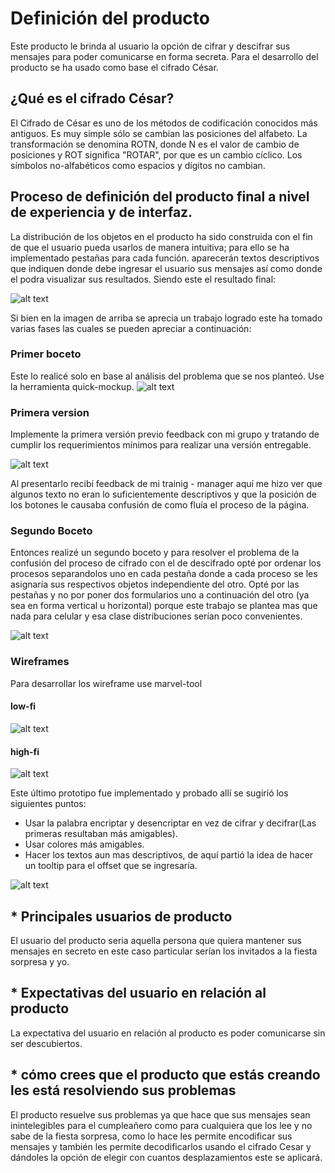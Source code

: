 ﻿# Definici&oacute;n del producto
Este producto le brinda al usuario la opci&oacute;n de cifrar y descifrar sus mensajes para
poder comunicarse en forma secreta. Para el desarrollo del producto se ha usado como base el cifrado C&eacute;sar.

## ¿Qu&eacute; es el cifrado C&eacute;sar?
El Cifrado de C&eacute;sar es uno de los m&eacute;todos de codificaci&oacute;n conocidos m&aacute;s antiguos. Es muy simple s&oacute;lo se cambian las posiciones del alfabeto. La transformaci&oacute;n se denomina ROTN, donde N es el valor de cambio de posiciones y ROT significa "ROTAR", por que es un cambio c&iacute;clico. Los s&iacute;mbolos no-alfab&eacute;ticos como espacios y d&iacute;gitos no cambian.

## Proceso de definici&oacute;n del producto final a nivel de experiencia y de interfaz.

La distribuci&oacute;n de los objetos en el producto ha sido construida con el fin de que el usuario pueda usarlos de 
manera intuitiva; para ello se ha implementado pestañas para cada funci&oacute;n. aparecer&aacute;n textos descriptivos que indiquen donde debe ingresar 
el usuario sus mensajes as&iacute; como donde el podra visualizar sus resultados. Siendo este el resultado final:

![alt text](images/wireframe_high_fi_2.PNG)

Si bien en la imagen de arriba se aprecia un trabajo logrado este ha tomado varias fases las cuales se pueden apreciar a continuaci&oacute;n:

### Primer boceto
Este lo realic&eacute; solo en base al an&aacute;lisis del problema que se nos plante&oacute;. Use la herramienta quick-mockup.
![alt text](images/boceto.png)

### Primera version
Implemente la primera versi&oacute;n previo feedback con mi grupo y tratando de cumplir los requerimientos mínimos para realizar una versi&oacute;n entregable.

![alt text](images/interfaz1.PNG)

Al presentarlo recib&iacute; feedback de mi trainig - manager aqu&iacute; me hizo ver que algunos texto no eran lo suficientemente descriptivos y que la posici&oacute;n de los botones le causaba confusi&oacute;n de como flu&iacute;a el proceso de la p&aacute;gina.

### Segundo Boceto
Entonces realiz&eacute; un segundo boceto y para resolver el problema de la confusi&oacute;n del proceso de cifrado con el de descifrado opt&eacute; por ordenar los procesos separandolos uno en cada pesta&ntilde;a donde a cada proceso se les asignar&iacute;a sus respectivos objetos independiente del otro. Opt&eacute; por las pestañas y no por poner dos formularios uno a continuaci&oacute;n del otro (ya sea en forma vertical u horizontal) porque este trabajo se plantea mas que nada para celular y esa clase distribuciones ser&iacute;an poco convenientes.

![alt text](images/boceto2.PNG)

### Wireframes
Para desarrollar los wireframe use marvel-tool

#### low-fi
![alt text](images/wireframe_low_fi.PNG)

#### high-fi
![alt text](images/wireframe_high_fi.PNG)

Este &uacute;ltimo prototipo fue implementado y probado all&iacute; se sugiri&oacute; los siguientes puntos:

- Usar la palabra encriptar y desencriptar en vez de cifrar y decifrar(Las primeras resultaban m&aacute;s amigables).
- Usar colores m&aacute;s amigables.
- Hacer los textos aun mas descriptivos, de aquí parti&oacute; la idea de hacer un tooltip para el offset que se ingresar&iacute;a.

![alt text](images/feedback.PNG)


## * Principales usuarios de producto

El usuario del producto seria aquella persona que quiera mantener sus mensajes en secreto
en este caso particular serían los invitados a la fiesta sorpresa y yo.

## * Expectativas del usuario en relaci&oacute;n al producto

La expectativa del usuario en relaci&oacute;n al producto es poder comunicarse sin ser descubiertos.

## * c&oacute;mo crees que el producto que est&aacute;s creando les est&aacute; resolviendo sus problemas

El producto resuelve sus problemas ya que hace que sus mensajes sean inintelegibles para el cumpleañero
como para cualquiera que los lee y no sabe de la fiesta sorpresa, como lo hace les permite encodificar
sus mensajes y también les permite decodificarlos usando el cifrado Cesar y d&aacute;ndoles la opci&oacute;n de elegir
con cuantos desplazamientos este se aplicar&aacute;.